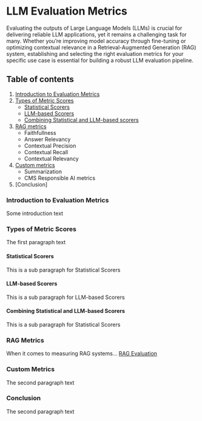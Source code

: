 # LLM Evaluation Metrics

Evaluating the outputs of Large Language Models (LLMs) is crucial for delivering reliable LLM applications, yet it remains a challenging task for many. Whether you’re improving model accuracy through fine-tuning or optimizing contextual relevance in a Retrieval-Augmented Generation (RAG) system, establishing and selecting the right evaluation metrics for your specific use case is essential for building a robust LLM evaluation pipeline.

## Table of contents
1. [Introduction to Evaluation Metrics](#introduction)
2. [Types of Metric Scores](#types_of_metric_scores)
    - [Statistical Scorers](#statistical_scorers)
    - [LLM-based Scorers](#llm-based-scorers)
    - [Combining Statistical and LLM-based scorers](#combining-statistical-and-llm-based-scorers)
3. [RAG metrics](#rag-metrics)
    - Faithfullness
    - Answer Relevancy
    - Contextual Precision
    - Contextual Recall
    - Contextual Relevancy
4. [Custom metrics](#summarization-metrics)
    - Summarization
    - CMS Responsible AI metrics
5. [Conclusion]

### Introduction to Evaluation Metrics <a name="introduction"></a>
Some introduction text

### Types of Metric Scores <a name="types_of_metric_scores"></a>
The first paragraph text


#### Statistical Scorers <a name="statistical_scorers"></a>
This is a sub paragraph for Statistical Scorers

#### LLM-based Scorers <a name="llm-based_scorers"></a>
This is a sub paragraph for LLM-based Scorers

#### Combining Statistical and LLM-based Scorers <a name="statistical-and-llm-based_scorers"></a>
This is a sub paragraph for Statistical Scorers

### RAG Metrics <a name="rag_metrics"></a>
When it comes to measuring RAG systems...
[RAG Evaluation](RAGEvaluation_with_deepeval.ipynb)

### Custom Metrics <a name="custom_metrics"></a>
The second paragraph text

### Conclusion <a name="conclusion"></a>
The second paragraph text